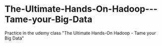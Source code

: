 # The-Ultimate-Hands-On-Hadoop---Tame-your-Big-Data
Practice in the udemy class "The Ultimate Hands-On Hadoop - Tame your Big Data"
